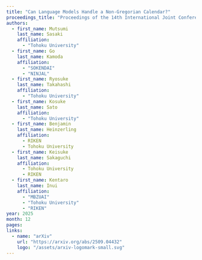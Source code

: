 ```yaml
---
title: "Can Language Models Handle a Non-Gregorian Calendar?"
proceedings_title: "Proceedings of the 14th International Joint Conference on Natural Language Processing and the 4th Conference of the Asia-Pacific Chapter of the Association for Computational Linguistics (IJCNLP-AACL 2025)"
authors:
  - first_name: Mutsumi
    last_name: Sasaki
    affiliation:
      - "Tohoku University"
  - first_name: Go
    last_name: Kamoda
    affiliation:
      - "SOKENDAI"
      - "NINJAL"
  - first_name: Ryosuke
    last_name: Takahashi
    affiliation:
      - "Tohoku University"
  - first_name: Kosuke
    last_name: Sato
    affiliation:
      - "Tohoku University"
  - first_name: Benjamin
    last_name: Heinzerling
    affiliation:
      - RIKEN
      - Tohoku University
  - first_name: Keisuke
    last_name: Sakaguchi
    affiliation:
      - Tohoku University
      - RIKEN
  - first_name: Kentaro
    last_name: Inui
    affiliation:
      - "MBZUAI"
      - "Tohoku University"
      - "RIKEN"
year: 2025
month: 12
pages: 
links:
  - name: "arXiv"
    url: "https://arxiv.org/abs/2509.04432"
    logo: "/assets/arxiv-logomark-small.svg"
---
```

